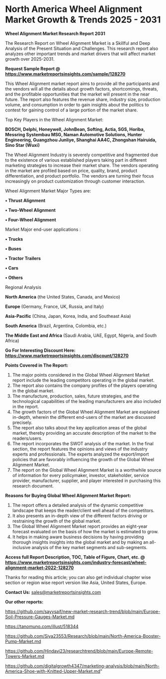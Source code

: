 # North America Wheel Alignment Market Growth & Trends 2025 - 2031

<strong>Wheel Alignment Market Research Report 2031</strong>

The Research Report on Wheel Alignment Market is a Skillful and Deep Analysis of the Present Situation and Challenges. This research report also analyzes other important trends and market drivers that will affect market growth over 2025-2031.

<strong>Request Sample Report @ <a href=https://www.marketreportsinsights.com/sample/128270>https://www.marketreportsinsights.com/sample/128270</a></strong>

This Wheel Alignment market report aims to provide all the participants and the vendors will all the details about growth factors, shortcomings, threats, and the profitable opportunities that the market will present in the near future. The report also features the revenue share, industry size, production volume, and consumption in order to gain insights about the politics to contest for gaining control of a large portion of the market share.

Top Key Players in the Wheel Alignment Market:

<strong>BOSCH, Delphi, Honeywell, JohnBean, Softing, Actia, SGS, Horiba, Messring Systembau MSG, Naman Automotive Solutions, Hunter Engineering, Guangzhou Junliye, Shanghai AA4C, Zhongshan Hairuida, Sino Star (Wuxi)</strong>

The Wheel Alignment Industry is severely competitive and fragmented due to the existence of various established players taking part in different marketing strategies to increase their market share. The vendors operating in the market are profiled based on price, quality, brand, product differentiation, and product portfolio. The vendors are turning their focus increasingly on product customization through customer interaction.

Wheel Alignment Market Major Types are:

<strong>• Thrust Alignment

• Two-Wheel Alignment

• Four-Wheel Alignment</strong>

Market Major end-user applications :

<strong>• Trucks

• Buses

• Tractor Trailers

• Cars

• Others</strong>

Regional Analysis

</u><strong><b>North America</b></strong> (the United States, Canada, and Mexico)

<strong><b>Europe </b></strong>(Germany, France, UK, Russia, and Italy)

<strong><b>Asia-Pacific</b></strong> (China, Japan, Korea, India, and Southeast Asia)

<strong><b>South America</b></strong> (Brazil, Argentina, Colombia, etc.)

<strong><b>The Middle East and Africa</b></strong> (Saudi Arabia, UAE, Egypt, Nigeria, and South Africa)

<strong>Go For Interesting Discount Here: <a href=https://www.marketreportsinsights.com/discount/128270>https://www.marketreportsinsights.com/discount/128270</a></strong>

<strong>Points Covered in The Report:</strong>
<ol>
  <li>The major points considered in the Global Wheel Alignment Market report include the leading competitors operating in the global market.</li>
  <li>The report also contains the company profiles of the players operating in the global market.</li>
  <li>The manufacture, production, sales, future strategies, and the technological capabilities of the leading manufacturers are also included in the report.</li>
  <li>The growth factors of the Global Wheel Alignment Market are explained in-depth, wherein the different end-users of the market are discussed precisely.</li>
  <li>The report also talks about the key application areas of the global market, thereby providing an accurate description of the market to the readers/users.</li>
  <li>The report incorporates the SWOT analysis of the market. In the final section, the report features the opinions and views of the industry experts and professionals. The experts analyzed the export/import policies that are favorably influencing the growth of the Global Wheel Alignment Market.</li>
  <li>The report on the Global Wheel Alignment Market is a worthwhile source of information for every policymaker, investor, stakeholder, service provider, manufacturer, supplier, and player interested in purchasing this research document.</li>
</ol>
<strong>Reasons for Buying Global Wheel Alignment Market Report:</strong>

<ol>
  <li>The report offers a detailed analysis of the dynamic competitive landscape that keeps the reader/client well ahead of the competitors.</li>
  <li>It also presents an in-depth view of the different factors driving or restraining the growth of the global market.</li>
  <li>The Global Wheel Alignment Market report provides an eight-year forecast evaluated on the basis of how the market is estimated to grow.</li>
  <li>It helps in making aware business decisions by having providing thorough insights insights into the global market and by making an all-inclusive analysis of the key market segments and sub-segments.</li>
</ol>
<strong>Access full Report Description, TOC, Table of Figure, Chart, etc. @ <a href=https://www.marketreportsinsights.com/industry-forecast/wheel-alignment-market-2022-128270>https://www.marketreportsinsights.com/industry-forecast/wheel-alignment-market-2022-128270</a></strong>


Thanks for reading this article; you can also get individual chapter wise section or region wise report version like Asia, United States, Europe.

<strong>Contact Us:</strong>
sales@marketreportsinsights.com

<strong>Our other reports:</strong>

<a href=https://github.com/sayysaif/new-market-research-trend/blob/main/Europe-Soil-Pressure-Gauges-Market.md>https://github.com/sayysaif/new-market-research-trend/blob/main/Europe-Soil-Pressure-Gauges-Market.md</a>

<a href=https://tanomuno.com/illust/518344>https://tanomuno.com/illust/518344</a>

<a href=https://github.com/Siya23553/Research/blob/main/North-America-Booster-Pump-Market.md>https://github.com/Siya23553/Research/blob/main/North-America-Booster-Pump-Market.md</a>

<a href=https://github.com/Hindavi23/researchtrend/blob/main/Europe-Remote-Towers-Market.md>https://github.com/Hindavi23/researchtrend/blob/main/Europe-Remote-Towers-Market.md</a>

<a href=https://github.com/digitalgrowth4347/marketing-analysis/blob/main/North-America-Shoe-with-Knitted-Upper-Market.md>https://github.com/digitalgrowth4347/marketing-analysis/blob/main/North-America-Shoe-with-Knitted-Upper-Market.md</a>"
